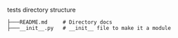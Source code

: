 tests directory structure

```
├───README.md     # Directory docs
├───__init__.py   # __init__ file to make it a module
```
